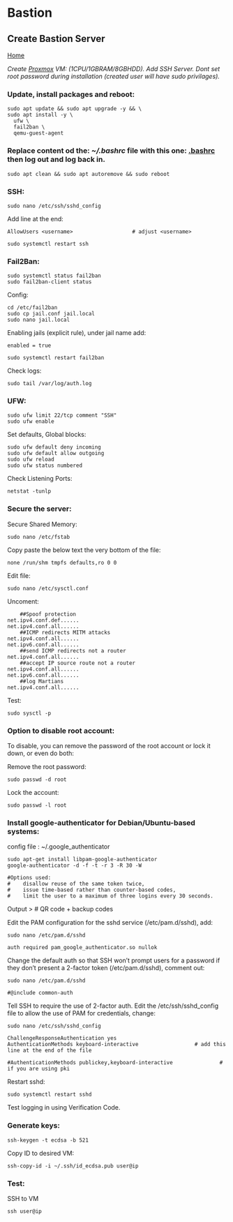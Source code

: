 # Bastion
## Create Bastion Server
  
<p align="left">
  <a href="https://github.com/vdarkobar/Home_Cloud#proxmox">Home</a>
</p>  
  
*Create <a href="https://github.com/vdarkobar/shared/blob/main/Proxmox.md#proxmox">Proxmox</a> VM: (1CPU/1GBRAM/8GBHDD). Add SSH Server. 
Dont set root password during installation (created user will have sudo privilages).*  
  
### Update, install packages and reboot:
```
sudo apt update && sudo apt upgrade -y && \
sudo apt install -y \
  ufw \
  fail2ban \
  qemu-guest-agent
```
  
### Replace content od the: *~/.bashrc* file with this one: <a href="https://github.com/vdarkobar/shared/blob/main/.bashrc">.bashrc</a> then log out and log back in.
  
```
sudo apt clean && sudo apt autoremove && sudo reboot
```
  
### SSH:
```
sudo nano /etc/ssh/sshd_config
```	    
Add line at the end:
```
AllowUsers <username>					# adjust <username>
```
```
sudo systemctl restart ssh
```

### Fail2Ban:
```
sudo systemctl status fail2ban
sudo fail2ban-client status
```
Config:
```
cd /etc/fail2ban
sudo cp jail.conf jail.local
sudo nano jail.local
```
Enabling jails (explicit rule), under jail name add:
```
enabled = true
```
```
sudo systemctl restart fail2ban
```
Check logs: 
```
sudo tail /var/log/auth.log
```
  
### UFW:
```
sudo ufw limit 22/tcp comment "SSH"
sudo ufw enable
```
Set defaults, Global blocks:
```
sudo ufw default deny incoming
sudo ufw default allow outgoing
sudo ufw reload
sudo ufw status numbered
```      
Check Listening Ports:
```
netstat -tunlp
```
  
### Secure the server:
Secure Shared Memory:
```
sudo nano /etc/fstab
```
Copy paste the below text the very bottom of the file:
```
none /run/shm tmpfs defaults,ro 0 0
```
Edit file:
```
sudo nano /etc/sysctl.conf
```
Uncoment:
```
	##Spoof protection
net.ipv4.conf.def......
net.ipv4.conf.all......
	##ICMP redirects MITM attacks
net.ipv4.conf.all......
net.ipv6.conf.all......
	##send ICMP redirects not a router
net.ipv4.conf.all......
	##accept IP source route not a router
net.ipv4.conf.all......
net.ipv6.conf.all......
	##log Martians
net.ipv4.conf.all......
```
Test:
```
sudo sysctl -p
```
  
### Option to disable root account:
To disable, you can remove the password of the root account or lock it down, or even do both:  
  
Remove the root password:
```
sudo passwd -d root
```
Lock the account:
```
sudo passwd -l root
```
  
### Install google-authenticator for Debian/Ubuntu-based systems:
config file : ~/.google_authenticator
```
sudo apt-get install libpam-google-authenticator
google-authenticator -d -f -t -r 3 -R 30 -W
```
```
#Options used: 
#    disallow reuse of the same token twice, 
#    issue time-based rather than counter-based codes, 
#    limit the user to a maximum of three logins every 30 seconds.
```
  
Output > # QR code + backup codes 
  
Edit the PAM configuration for the sshd service (/etc/pam.d/sshd), add:
```
sudo nano /etc/pam.d/sshd
```
```
auth required pam_google_authenticator.so nullok
```
Change the default auth so that SSH won’t prompt users for a password if they don’t present a 2-factor token (/etc/pam.d/sshd), comment out:
```
sudo nano /etc/pam.d/sshd
```
```
#@include common-auth
```	
Tell SSH to require the use of 2-factor auth. Edit the /etc/ssh/sshd_config file to allow the use of PAM for credentials, change:
```
sudo nano /etc/ssh/sshd_config
```
```
ChallengeResponseAuthentication yes
AuthenticationMethods keyboard-interactive					# add this line at the end of the file

#AuthenticationMethods publickey,keyboard-interactive				# if you are using pki
```
Restart sshd:
```
sudo systemctl restart sshd
```
Test logging in using Verification Code.
  
### Generate keys:
```
ssh-keygen -t ecdsa -b 521
```
Copy ID to desired VM:
```
ssh-copy-id -i ~/.ssh/id_ecdsa.pub user@ip
```
### Test: 
SSH to VM
```
ssh user@ip
```

